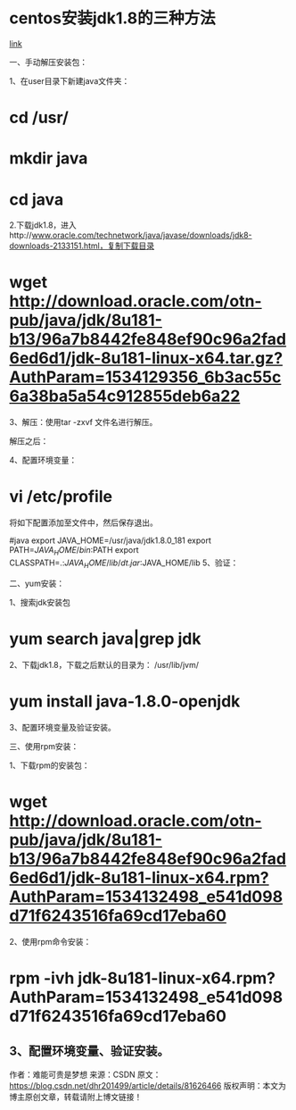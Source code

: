 # centos安装jdk1.8的三种方法

[link](https://blog.csdn.net/dhr201499/article/details/81626466)

一、手动解压安装包：

1、在user目录下新建java文件夹：

# cd /usr/
# mkdir java
# cd java
2.下载jdk1.8，进入http://www.oracle.com/technetwork/java/javase/downloads/jdk8-downloads-2133151.html，复制下载目录

# wget http://download.oracle.com/otn-pub/java/jdk/8u181-b13/96a7b8442fe848ef90c96a2fad6ed6d1/jdk-8u181-linux-x64.tar.gz?AuthParam=1534129356_6b3ac55c6a38ba5a54c912855deb6a22


3、解压：使用tar -zxvf 文件名进行解压。



解压之后：



4、配置环境变量：

# vi /etc/profile
将如下配置添加至文件中，然后保存退出。

#java
export JAVA_HOME=/usr/java/jdk1.8.0_181
export PATH=$JAVA_HOME/bin:$PATH
export CLASSPATH=.:$JAVA_HOME/lib/dt.jar:$JAVA_HOME/lib
5、验证：



 

二、yum安装：

1、搜索jdk安装包

# yum search java|grep jdk


2、下载jdk1.8，下载之后默认的目录为： /usr/lib/jvm/

# yum install java-1.8.0-openjdk


3、配置环境变量及验证安装。

三、使用rpm安装：

1、下载rpm的安装包：

# wget http://download.oracle.com/otn-pub/java/jdk/8u181-b13/96a7b8442fe848ef90c96a2fad6ed6d1/jdk-8u181-linux-x64.rpm?AuthParam=1534132498_e541d098d71f6243516fa69cd17eba60


2、使用rpm命令安装：

# rpm -ivh jdk-8u181-linux-x64.rpm?AuthParam=1534132498_e541d098d71f6243516fa69cd17eba60


3、配置环境变量、验证安装。
--------------------- 
作者：难能可贵是梦想 
来源：CSDN 
原文：https://blog.csdn.net/dhr201499/article/details/81626466 
版权声明：本文为博主原创文章，转载请附上博文链接！